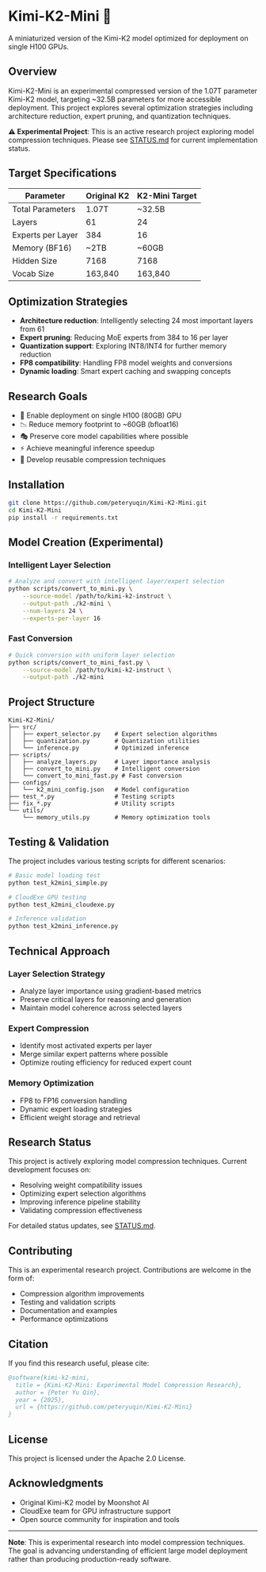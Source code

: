 # Kimi-K2-Mini 🚀

A miniaturized version of the Kimi-K2 model optimized for deployment on single H100 GPUs.

## Overview

Kimi-K2-Mini is an experimental compressed version of the 1.07T parameter Kimi-K2 model, targeting ~32.5B parameters for more accessible deployment. This project explores several optimization strategies including architecture reduction, expert pruning, and quantization techniques.

**⚠️ Experimental Project**: This is an active research project exploring model compression techniques. Please see [STATUS.md](STATUS.md) for current implementation status.

## Target Specifications

| Parameter | Original K2 | K2-Mini Target |
|-----------|------------|---------|
| Total Parameters | 1.07T | ~32.5B |
| Layers | 61 | 24 |
| Experts per Layer | 384 | 16 |
| Memory (BF16) | ~2TB | ~60GB |
| Hidden Size | 7168 | 7168 |
| Vocab Size | 163,840 | 163,840 |

## Optimization Strategies

- **Architecture reduction**: Intelligently selecting 24 most important layers from 61
- **Expert pruning**: Reducing MoE experts from 384 to 16 per layer  
- **Quantization support**: Exploring INT8/INT4 for further memory reduction
- **FP8 compatibility**: Handling FP8 model weights and conversions
- **Dynamic loading**: Smart expert caching and swapping concepts

## Research Goals

- 🎯 Enable deployment on single H100 (80GB) GPU
- 📉 Reduce memory footprint to ~60GB (bfloat16)
- 🎭 Preserve core model capabilities where possible
- ⚡ Achieve meaningful inference speedup
- 🔧 Develop reusable compression techniques

## Installation

```bash
git clone https://github.com/peteryuqin/Kimi-K2-Mini.git
cd Kimi-K2-Mini
pip install -r requirements.txt
```

## Model Creation (Experimental)

### Intelligent Layer Selection

```bash
# Analyze and convert with intelligent layer/expert selection
python scripts/convert_to_mini.py \
    --source-model /path/to/kimi-k2-instruct \
    --output-path ./k2-mini \
    --num-layers 24 \
    --experts-per-layer 16
```

### Fast Conversion

```bash
# Quick conversion with uniform layer selection
python scripts/convert_to_mini_fast.py \
    --source-model /path/to/kimi-k2-instruct \
    --output-path ./k2-mini
```

## Project Structure

```
Kimi-K2-Mini/
├── src/
│   ├── expert_selector.py    # Expert selection algorithms
│   ├── quantization.py       # Quantization utilities
│   └── inference.py          # Optimized inference
├── scripts/
│   ├── analyze_layers.py     # Layer importance analysis
│   ├── convert_to_mini.py    # Intelligent conversion
│   └── convert_to_mini_fast.py # Fast conversion
├── configs/
│   └── k2_mini_config.json   # Model configuration
├── test_*.py                 # Testing scripts
├── fix_*.py                  # Utility scripts
└── utils/
    └── memory_utils.py       # Memory optimization tools
```

## Testing & Validation

The project includes various testing scripts for different scenarios:

```bash
# Basic model loading test
python test_k2mini_simple.py

# CloudExe GPU testing
python test_k2mini_cloudexe.py

# Inference validation
python test_k2mini_inference.py
```

## Technical Approach

### Layer Selection Strategy
- Analyze layer importance using gradient-based metrics
- Preserve critical layers for reasoning and generation
- Maintain model coherence across selected layers

### Expert Compression
- Identify most activated experts per layer
- Merge similar expert patterns where possible
- Optimize routing efficiency for reduced expert count

### Memory Optimization
- FP8 to FP16 conversion handling
- Dynamic expert loading strategies
- Efficient weight storage and retrieval

## Research Status

This project is actively exploring model compression techniques. Current development focuses on:

- Resolving weight compatibility issues
- Optimizing expert selection algorithms  
- Improving inference pipeline stability
- Validating compression effectiveness

For detailed status updates, see [STATUS.md](STATUS.md).

## Contributing

This is an experimental research project. Contributions are welcome in the form of:

- Compression algorithm improvements
- Testing and validation scripts
- Documentation and examples
- Performance optimizations

## Citation

If you find this research useful, please cite:

```bibtex
@software{kimi-k2-mini,
  title = {Kimi-K2-Mini: Experimental Model Compression Research},
  author = {Peter Yu Qin},
  year = {2025},
  url = {https://github.com/peteryuqin/Kimi-K2-Mini}
}
```

## License

This project is licensed under the Apache 2.0 License.

## Acknowledgments

- Original Kimi-K2 model by Moonshot AI
- CloudExe team for GPU infrastructure support
- Open source community for inspiration and tools

---

**Note**: This is experimental research into model compression techniques. The goal is advancing understanding of efficient large model deployment rather than producing production-ready software.
